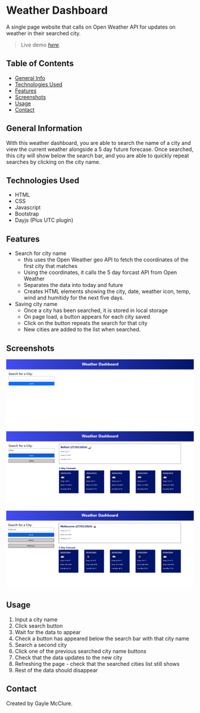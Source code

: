 # Weather Dashboard

A single page website that calls on Open Weather API for updates on weather in their searched city. 
> Live demo [_here_](https://gaylemcclure.github.io/weather-dashboard/).

## Table of Contents
* [General Info](#general-information)
* [Technologies Used](#technologies-used)
* [Features](#features)
* [Screenshots](#screenshots)
* [Usage](#usage)
* [Contact](#contact)



## General Information
With this weather dashboard, you are able to search the name of a city and view the current weather alongside a 5 day future forecase. Once searched, this city will show below the search bar, and you are able to quickly repeat searches by clicking on the city name. 


## Technologies Used
- HTML
- CSS
- Javascript
- Bootstrap
- Dayjs (Plus UTC plugin)


## Features
- Search for city name
    - this uses the Open Weather geo API to fetch the coordinates of the first city that matches
    - Using the coordinates, it calls the 5 day forcast API from Open Weather
    - Separates the data into today and future
    - Creates HTML elements showing the city, date, weather icon, temp, wind and humitidy for the next five days. 
- Saving city name
    - Once a city has been searched, it is stored in local storage
    - On page load, a button appears for each city saved
    - Click on the button repeats the search for that city
    - New cities are added to the list when searched. 


## Screenshots
![No searches](./Assets/media/no-data.png)
![First search](./Assets/media/one.png)
![Second search](./Assets/media/two.png)



## Usage
1. Input a city name
2. Click search button
3. Wait for the data to appear
4. Check a button has appeared below the search bar with that city name
5. Search a second city
6. Click one of the previous searched city name buttons
7. Check that the data updates to the new city
8. Refreshing the page - check that the searched cities list still shows
9. Rest of the data should disappear 


## Contact
Created by Gayle McClure.

